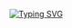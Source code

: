 [![Typing SVG](https://readme-typing-svg.demolab.com?font=Fira+Code&duration=2000&pause=100&color=72F702&multiline=true&repeat=false&width=435&lines=Arvinder+Singh;ML+Engineer+%7C+Architectural+Designer)](https://git.io/typing-svg)


<!--
**sardarchitect/sardarchitect** is a ✨ _special_ ✨ repository because its `README.md` (this file) appears on your GitHub profile.

Here are some ideas to get you started:

- 🔭 I’m currently working on ...
- 🌱 I’m currently learning ...
- 👯 I’m looking to collaborate on ...
- 🤔 I’m looking for help with ...
- 💬 Ask me about ...
- 📫 How to reach me: ...
- 😄 Pronouns: ...
- ⚡ Fun fact: ...
-->
